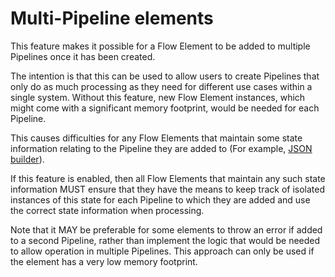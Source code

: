 # Multi-Pipeline elements

This feature makes it possible for a Flow Element to be added to multiple
Pipelines once it has been created.

The intention is that this can be used to allow users to create Pipelines
that only do as much processing as they need for different use cases within
a single system.
Without this feature, new Flow Element instances, which might come with
a significant memory footprint, would be needed for each Pipeline.

This causes difficulties for any Flow Elements that maintain some
state information relating to the Pipeline they are added to (For
example, [JSON builder](../pipeline-elements/json-builder.md)).

If this feature is enabled, then all Flow Elements that maintain any
such state information MUST ensure that they have the means to keep track of
isolated instances of this state for each Pipeline to which they are
added and use the correct state information when processing.

Note that it MAY be preferable for some elements to throw an error if added
to a second Pipeline, rather than implement the logic that would be needed
to allow operation in multiple Pipelines. This approach can only
be used if the element has a very low memory footprint.
